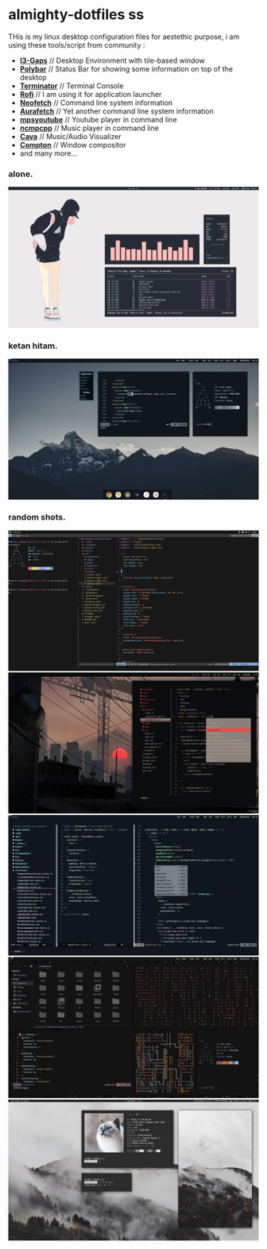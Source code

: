 # almighty-dotfiles ss
THis is my linux desktop configuration files for aestethic purpose, i am using these tools/script from community :
* [**I3-Gaps**](https://github.com/Airblader/i3) // Desktop Environment with tile-based window
* [**Polybar**](https://github.com/jaagr/polybar) // Status Bar for showing some information on top of the desktop
* [**Terminator**](https://gnometerminator.blogspot.com/p/introduction.html) // Terminal Console
* [**Rofi**](https://github.com/DaveDavenport/rofi) // I am using it for application launcher
* [**Neofetch**](https://github.com/dylanaraps/neofetch) // Command line system information
* [**Aurafetch**](https://gitlab.com/LionessAlana/aurafetch) // Yet another command line system information
* [**mpsyoutube**](https://github.com/mps-youtube/mps-youtube) // Youtube player in command line
* [**ncmpcpp**](https://rybczak.net/ncmpcpp/) // Music player in command line
* [**Cava**](https://github.com/karlstav/cava) // Music/Audio Visualizer
* [**Compton**](https://github.com/chjj/compton) // Window compositor
* and many more...


### alone.
![alone-desktop](https://raw.githubusercontent.com/masbossun/almighty-dotfiles/master/alone/images/SS.png)


### ketan hitam.
![ketan-hitam](https://raw.githubusercontent.com/masbossun/almighty-dotfiles/master/ketan-hitam/screenshot/SS.png)

### random shots.
![vim-1](https://raw.githubusercontent.com/masbossun/almighty-dotfiles/master/random-shots/vim.jpeg)
![vim-2](https://raw.githubusercontent.com/masbossun/almighty-dotfiles/master/random-shots/vim-2.jpeg)
![vim-3](https://raw.githubusercontent.com/masbossun/almighty-dotfiles/master/random-shots/vim-3.jpeg)
![sielais](https://raw.githubusercontent.com/masbossun/almighty-dotfiles/master/random-shots/sielais.jpeg)
![kucing](https://raw.githubusercontent.com/masbossun/almighty-dotfiles/master/random-shots/kucing.jpeg)
